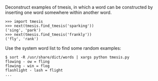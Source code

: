 Deconstruct examples of tmesis, in which a word can be constructed by
inserting one word somewhere within another word.

```
>>> import tmesis
>>> next(tmesis.find_tmesis('sparking'))
('sing', 'park')
>>> next(tmesis.find_tmesis('frankly'))
('fly', 'rank')
```

Use the system word list to find some random examples:
```
$ sort -R /usr/share/dict/words | xargs python tmesis.py
flowing - ow = fling
flowing - win = flog
flashlight - lash = flight
...
```
